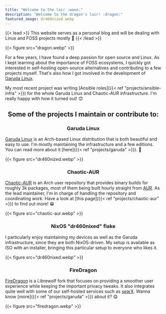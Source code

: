 ```yaml
---
title: "Welcome to the lair :wave:"
description: "Welcome to the dragon's lair! :dragon:"
featured_image: dr460nized.webp
---
```


{{< lead >}}
This website serves as a personal blog and will be dealing with Linux and FOSS projects mostly :eagle:
{{< /lead >}}

{{< figure src="dragon.webp" >}}

For a few years, I have found a deep passion for open source and Linux. As I kept learning about the importance of FOSS ecosystems, I quickly got interested in self-hosting open-source alternatives and contributing to a few projects myself. That's also how I got involved in the development of [Garuda Linux](https://garudalinux.org).

My most recent project was writing [Ansible roles]({{< ref "projects/ansible-infra" >}}) for the whole Garuda Linux and Chaotic-AUR infrastructure. I'm really happy with how it turned out! :blush:
<br>

<center>
 <h2> Some of the projects I maintain or contribute to: </h2>
</center>

<center>
 <h3> Garuda Linux </h3>
</center>

[Garuda Linux](https://garudalinux.org) is an Arch-based Linux distribution that is both beautiful and easy to use. I'm mostly maintaining the infrastructure and a few editions. You can read more about it [here]({{< ref "projects/garuda" >}}). :eagle:

{{< figure src="dr460nized.webp" >}}

<center>
 <h3> Chaotic-AUR </h3>
</center>

[Chaotic-AUR](https://aur.chaotic.cx) is an Arch user repository that provides binary builds for roughly 3k packages, most of them being built hourly straight from [AUR](https://aur.archlinux.org). As the lead maintainer, I'm in charge of handling the repository and coordinating work. Have a look at [this page]({{< ref "projects/chaotic-aur" >}}) to find out more! :grin:

{{< figure src="chaotic-aur.webp" >}}

<center>
 <h3> NixOS "dr460nixed" flake </h3>
</center>

I particularly enjoy maintaining my devices as well as the Garuda infrastructure, since they are both NixOS-driven. My setup is available as ISO with an installer, bringing this particular setup to everyone who likes it.

{{< figure src="dr460nixed.webp" >}}

<center>
 <h3> FireDragon </h3>
</center>

[FireDragon](https://github.com/dr460nf1r3/firedragon-browser) is a Librewolf fork that focuses on providing a smoother user experience while keeping the important privacy tweaks. It also integrates quite well with some of our self-hosted services such as [searX](https://searx.garudalinux.org). Wanna know [more]({{< ref "projects/garuda" >}}) about it? :yum:

{{< figure src="firedragon.webp" >}}
